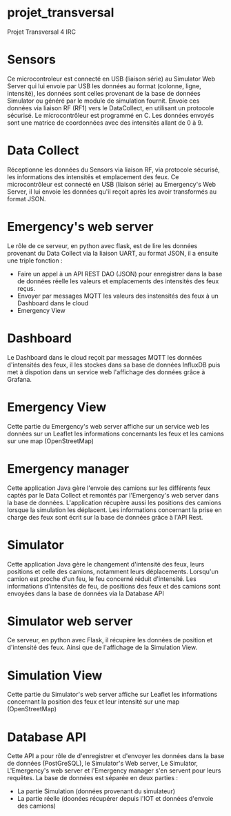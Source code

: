 # projet_transversal
Projet Transversal 4 IRC

# Sensors
   Ce microcontroleur est connecté en USB (liaison série) au Simulator Web Server qui lui envoie par USB les données au format  (colonne, ligne, intensité), les données sont celles provenant de la base de données Simulator ou généré par le module de simulation fournit. Envoie ces données via liaison RF (RF1) vers le DataCollect, en utilisant un protocole sécurisé. Le microcontrôleur est programmé en C. Les données envoyés sont une matrice de coordonnées avec des intensités allant de 0 à 9.
   
# Data Collect
  Réceptionne les données du Sensors via liaison RF, via protocole sécurisé, les informations des intensités et emplacement des feux. Ce microcontrôleur est connecté en USB (liaison série) au Emergency's Web Server, il lui envoie les données qu'il reçoit après les avoir transformés au format JSON. 

# Emergency's web server
   Le rôle de ce serveur, en python avec flask, est de lire les données provenant du Data Collect via la liaison UART, au format JSON, il a ensuite une triple fonction :
   - Faire un appel à un API REST DAO (JSON) pour enregistrer dans la base de données réelle les valeurs et emplacements des intensités des feux reçus.
   - Envoyer par messages MQTT les valeurs des instensités des feux à un Dashboard dans le cloud
   - Emergency View
   
# Dashboard
   Le Dashboard dans le cloud reçoit par messages MQTT les données d'intensités des feux, il les stockes dans sa base de données InfluxDB puis met à dispotion dans un service web l'affichage des données grâce à Grafana.
   
# Emergency View
   Cette partie du Emergency's web server affiche sur un service web les données sur un Leaflet les informations concernants les feux et les camions sur une map (OpenStreetMap)
   
# Emergency manager
   Cette application Java gère l'envoie des camions sur les différents feux captés par le Data Collect et remontés par l'Emergency's web server dans la base de données. L'application récupère aussi les positions des camions lorsque la simulation les déplacent. Les informations concernant la prise en charge des feux sont écrit sur la base de données grâce à l'API Rest.
   
# Simulator
   Cette application Java gère le changement d'intensité des feux, leurs positions et celle des camions, notamment leurs déplacements. Lorsqu'un camion est proche d'un feu, le feu concerné réduit d'intensité. Les informations d'intensités de feu, de positions des feux et des camions sont envoyées dans la base de données via la Database API
   
   
# Simulator web server
   Ce serveur, en python avec Flask, il récupère les données de position et d'intensité des feux. Ainsi que de l'affichage de la Simulation View.

# Simulation View
   Cette partie du Simulator's web server affiche sur Leaflet les informations concernant la position des feux et leur intensité sur une map (OpenStreetMap) 
   
# Database API
   Cette API a pour rôle de d'enregistrer et d'envoyer les données dans la base de données (PostGreSQL), le Simulator's Web server, Le Simulator, L'Emergency's web server et l'Emergency manager s'en servent pour leurs requêtes. La base de données est séparée en deux parties : 
   - La partie Simulation (données provenant du simulateur)
   - La partie réelle (doonées récupérer depuis l'IOT et données d'envoie des camions)
